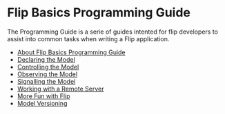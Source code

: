 <h1>Flip Basics Programming Guide</h1>

<p>The Programming Guide is a serie of guides intented for flip developers to assist into common tasks when writing a Flip application.</p>

<ul>
<li><a href="../guide/about.md">About Flip Basics Programming Guide</a></li>
<li><a href="../guide/declare.md">Declaring the Model</a></li>
<li><a href="../guide/control.md">Controlling the Model</a></li>
<li><a href="../guide/observe.md">Observing the Model</a></li>
<li><a href="../guide/signal.md">Signalling the Model</a></li>
<li><a href="../guide/remote.md">Working with a Remote Server</a></li>
<li><a href="../guide/misc.md">More Fun with Flip</a></li>
<li><a href="../guide/conversion.md">Model Versioning</a></li>
</ul>

